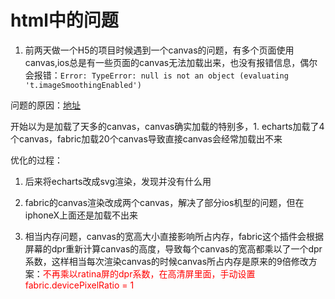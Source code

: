 # html中的问题

1. 前两天做一个H5的项目时候遇到一个canvas的问题，有多个页面使用canvas,ios总是有一些页面的canvas无法加载出来，也没有报错信息，偶尔会报错：`Error: TypeError: null is not an object (evaluating 't.imageSmoothingEnabled') `

问题的原因：[地址](https://stackoverflow.com/questions/40482586/getcontext2d-returns-null-in-safari-10/43482153)

开始以为是加载了天多的canvas，canvas确实加载的特别多，1. echarts加载了4个canvas，fabric加载20个canvas导致直接canvas会经常加载出不来

优化的过程：

1. 后来将echarts改成svg渲染，发现并没有什么用

2. fabric的canvas渲染改成两个canvas，解决了部分ios机型的问题，但在iphoneX上面还是加载不出来

3. 相当内存问题，canvas的宽高大小直接影响所占内存，fabric这个插件会根据屏幕的dpr重新计算canvas的高度，导致每个canvas的宽高都乘以了一个dpr系数，这样相当每次渲染canvas的时候canvas所占内存是原来的9倍修改方案：<font color=red>不再乘以ratina屏的dpr系数，在高清屏里面，手动设置fabric.devicePixelRatio = 1</font>